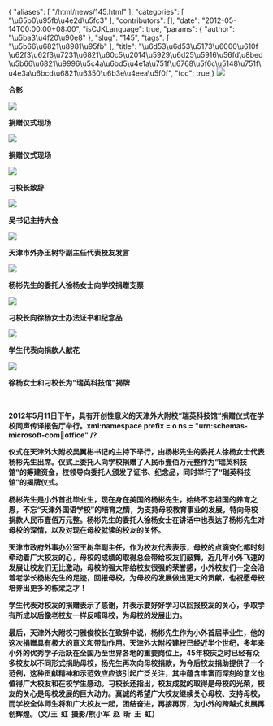 {
    "aliases": [
        "/html/news/145.html"
    ],
    "categories": [
        "\u65b0\u95fb\u4e2d\u5fc3"
    ],
    "contributors": [],
    "date": "2012-05-14T00:00:00+08:00",
    "isCJKLanguage": true,
    "params": {
        "author": "\u5ba3\u4f20\u90e8"
    },
    "slug": "145",
    "tags": [
        "\u5b66\u6821\u8981\u95fb"
    ],
    "title": "\u6d53\u6d53\u5173\u6000\u610f  \u62f3\u62f3\u7231\u6821\u60c5\u2014\u5929\u6d25\u5916\u56fd\u8bed\u5b66\u6821\u9996\u5c4a\u6bd5\u4e1a\u751f\u6768\u5f6c\u5148\u751f\u4e3a\u6bcd\u6821\u6350\u6b3e\u4eea\u5f0f",
    "toc": true
}
**![](https://cdn.tfls.online/mirror/full/1369b9e2be9503644b5e920d65c8286f7c9c23da.jpg)**

**合影**

**![](https://cdn.tfls.online/mirror/full/5dc8070ae400dc9a1651402487b2587e711328a6.jpg)**

**捐赠仪式现场**

**![](https://cdn.tfls.online/mirror/full/4fe168bc2f9aa57898eab45466d2ba81c6e03025.jpg)**

**捐赠仪式现场**

**![](https://cdn.tfls.online/mirror/full/5db1d8a82983a46f45d4995db604b20fa27b9f78.jpg)**

**刁校长致辞**

**![](https://cdn.tfls.online/mirror/full/5ca69c1dd8a34398ebdb9f5e0752af4621cdc33a.jpg)**

**吴书记主持大会**

**![](https://cdn.tfls.online/mirror/full/1c1c33c128f168ced385d2c8a5aa797c949f417c.jpg)**

**天津市外办王树华副主任代表校友发言**

**![](https://cdn.tfls.online/mirror/full/a3dff5da4422215874f4cd94c0e5cbf6b4117e2d.jpg)**

**杨彬先生的委托人徐杨女士向学校捐赠支票**

**![](https://cdn.tfls.online/mirror/full/89ffef364d8ba16e8fed121f3cbe32d3c8d6097a.jpg)**

**刁校长向徐杨女士办法证书和纪念品**

**![](https://cdn.tfls.online/mirror/full/8466885e4d8a7613b9edd9512f008c37533a32bd.jpg)**

**学生代表向捐款人献花**

**![](https://cdn.tfls.online/mirror/full/75d3b354dc49e934a7c4027c71cb2014d4258dd6.jpg)**

**徐杨女士和刁校长为“瑞英科技馆”揭牌**

 

**2012年5月11日下午，具有开创性意义的天津外大附校“瑞英科技馆”捐赠仪式在学校同声传译报告厅举行。xml:namespace prefix = o ns = "urn:schemas-microsoft-com:office:office" /?**

**仪式在天津外大附校吴翼彬书记的主持下举行，由杨彬先生的委托人徐杨女士代表杨彬先生出席。仪式上委托人向学校捐赠了人民币壹佰万元整作为“瑞英科技馆”的筹建资金，校领导向委托人颁发了证书、纪念品，同时举行了“瑞英科技馆”的揭牌仪式。**

**杨彬先生是小外首批毕业生，现在身在美国的杨彬先生，始终不忘祖国的养育之恩，不忘“天津外国语学校”的培育之情，为支持母校教育事业的发展，特向母校捐款人民币壹佰万元整。杨彬先生的委托人徐杨女士在讲话中也表达了杨彬先生对母校的深情，以及对现在母校就读的校友的关怀。**

**天津市政府外事办公室王树华副主任，作为校友代表表示，母校的点滴变化都时刻牵动着广大校友的心，母校的成绩的取得总会带给校友们鼓舞，近几年小外飞速的发展让校友们无比激动，母校的强大带给校友很强的荣誉感，小外校友们一定会沿着老学长杨彬先生的足迹，回报母校，为母校的发展做出更大的贡献，也祝愿母校培养出更多的栋梁之才！**

**学生代表对校友的捐赠表示了感谢，并表示要好好学习以回报校友的关心，争取学有所成以后像老校友一样反哺母校，为母校的发展出力。**

**最后，天津外大附校刁雅俊校长在致辞中说，杨彬先生作为小外首届毕业生，他的这次捐赠具有极大的意义和带动作用。天津外大附校建校已经近半个世纪，多年来小外的优秀学子活跃在全国乃至世界各地的重要岗位上，45年校庆之时已经有众多校友以不同形式捐助母校，杨先生再次向母校捐款，为今后校友捐助提供了一个范例，这种贡献精神和示范效应应该引起广泛关注，其中蕴含丰富而深刻的意义也值得广大校友和在校学生感动。刁校长还指出，校友成就的取得是母校的光荣，校友的关心是母校发展的巨大动力。真诚的希望广大校友继续关心母校、支持母校，而学校全体师生将和广大校友一起，团结奋进，再接再厉，为小外的跨越式发展再创辉煌。（文/王  虹  摄影/熊小军  赵  昕  王  虹）**

